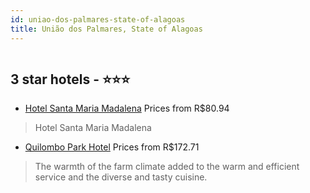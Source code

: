```yaml
---
id: uniao-dos-palmares-state-of-alagoas
title: União dos Palmares, State of Alagoas
---
```


<center><img src="https://static.hotelurbano.com/reservas/prod0/9/9062/5a672b6bada4e_hotel-santa-maria-madalena.jpg" alt="" /></center>


##  3 star hotels - ⭐️⭐️⭐️

-    [Hotel Santa Maria Madalena](https://us.hurb.com/hotels/uniao-dos-palmares/hotel-santa-maria-madalena-9062?cmp=18055) Prices from R$80.94
   > Hotel Santa Maria Madalena
-    [Quilombo Park Hotel](https://us.hurb.com/hotels/uniao-dos-palmares/quilombo-park-hotel-7932?cmp=18055) Prices from R$172.71
   > The warmth of the farm climate added to the warm and efficient service and the diverse and tasty cuisine.
